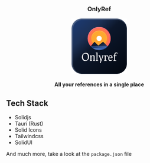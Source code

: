 <div align="center">
<br>
<br>
<h3> OnlyRef </h3>
<img src="screenshots/logo.png"  height="150">
<br>
<br>
<b>
All your references in a single place
</b>
</div>

## Tech Stack

- Solidjs
- Tauri (Rust)
- Solid Icons
- Tailwindcss
- SolidUI

And much more, take a look at the `package.json` file

